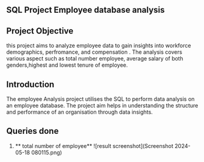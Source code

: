 ## SQL Project Employee database analysis

## Project Objective
this project aims to analyze employee data to gain insights into workforce demographics, perfromance, and compensation . The analysis covers various aspect such as total number employee, average salary of both genders,highest and lowest tenure of employee.

## Introduction
The employee Analysis project utilises the SQL to perform data analysis on an employee database. The project aim helps in understanding the structure and performance of an organisation through data insights.

##  Queries done
1) ** total number of employee**
   ![result screenshot](Screenshot 2024-05-18 080115.png)
